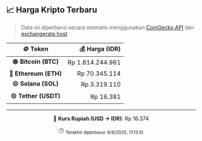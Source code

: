 

<!-- HARGA_KRIPTO -->
## 📈 Harga Kripto Terbaru

> Data ini diperbarui secara otomatis menggunakan [CoinGecko API](https://www.coingecko.com/) dan [exchangerate.host](https://exchangerate.host/)

<div align="center">

| 🪙 Token | 💰 Harga (IDR) |
|:------:|---------------:|
| 🟠 **Bitcoin (BTC)**   | Rp 1.814.244.961 |
| 🔵 **Ethereum (ETH)**  | Rp 70.345.114 |
| 🟣 **Solana (SOL)**    | Rp 3.319.110 |
| 🟢 **Tether (USDT)**   | Rp 16.381 |

---

💱 **Kurs Rupiah (USD → IDR)**: Rp 16.374

🕒 <sub>Terakhir diperbarui: 6/9/2025, 17.13.10</sub>

</div>
<!-- /HARGA_KRIPTO -->